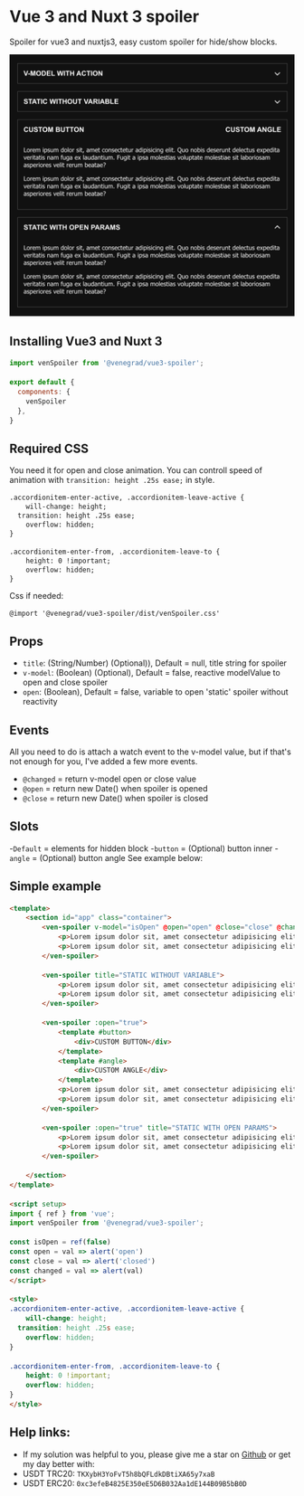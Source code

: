 # Vue 3 and Nuxt 3 spoiler

Spoiler for vue3 and nuxtjs3, easy custom spoiler for hide/show blocks.

![Vue 3 spoiler](example2.png)

## Installing Vue3 and Nuxt 3
```js
import venSpoiler from '@venegrad/vue3-spoiler';

export default {
  components: {
    venSpoiler
  },
}
```



## Required CSS

You need it for open and close animation. You can controll speed of animation with `transition: height .25s ease;` in style.
```
.accordionitem-enter-active, .accordionitem-leave-active {
	will-change: height;
  transition: height .25s ease;
	overflow: hidden;
}

.accordionitem-enter-from, .accordionitem-leave-to {
	height: 0 !important;
	overflow: hidden;
}
```


Css if needed: 
```
@import '@venegrad/vue3-spoiler/dist/venSpoiler.css'
```

## Props

- `title`: (String/Number) (Optional)), Default = null, title string for spoiler
- `v-model`: (Boolean) (Optional), Default = false, reactive modelValue to open and close spoiler
- `open`: (Boolean), Default = false, variable to open 'static' spoiler without reactivity

## Events
All you need to do is attach a watch event to the v-model value, but if that's not enough for you, I've added a few more events.

- `@changed` =  return v-model open or close value
- `@open` =  return new Date() when spoiler is opened
- `@close` =  return new Date() when spoiler is closed

## Slots
-`Default` = elements for hidden block
-`button` = (Optional) button inner 
-`angle` = (Optional) button angle 
See example below:

## Simple example
```html
<template>
	<section id="app" class="container">
		<ven-spoiler v-model="isOpen" @open="open" @close="close" @changed="changed" title="V-MODEL WITH ACTION">
			<p>Lorem ipsum dolor sit, amet consectetur adipisicing elit. Quo nobis deserunt delectus expedita veritatis nam fuga ex laudantium. Fugit a ipsa molestias voluptate molestiae sit laboriosam asperiores velit rerum beatae?</p>
			<p>Lorem ipsum dolor sit, amet consectetur adipisicing elit. Quo nobis deserunt delectus expedita veritatis nam fuga ex laudantium. Fugit a ipsa molestias voluptate molestiae sit laboriosam asperiores velit rerum beatae?</p>
		</ven-spoiler>

		<ven-spoiler title="STATIC WITHOUT VARIABLE">
			<p>Lorem ipsum dolor sit, amet consectetur adipisicing elit. Quo nobis deserunt delectus expedita veritatis nam fuga ex laudantium. Fugit a ipsa molestias voluptate molestiae sit laboriosam asperiores velit rerum beatae?</p>
			<p>Lorem ipsum dolor sit, amet consectetur adipisicing elit. Quo nobis deserunt delectus expedita veritatis nam fuga ex laudantium. Fugit a ipsa molestias voluptate molestiae sit laboriosam asperiores velit rerum beatae?</p>
		</ven-spoiler>

		<ven-spoiler :open="true">
			<template #button>
				<div>CUSTOM BUTTON</div>
			</template>
			<template #angle>
				<div>CUSTOM ANGLE</div>
			</template>
			<p>Lorem ipsum dolor sit, amet consectetur adipisicing elit. Quo nobis deserunt delectus expedita veritatis nam fuga ex laudantium. Fugit a ipsa molestias voluptate molestiae sit laboriosam asperiores velit rerum beatae?</p>
			<p>Lorem ipsum dolor sit, amet consectetur adipisicing elit. Quo nobis deserunt delectus expedita veritatis nam fuga ex laudantium. Fugit a ipsa molestias voluptate molestiae sit laboriosam asperiores velit rerum beatae?</p>
		</ven-spoiler>

		<ven-spoiler :open="true" title="STATIC WITH OPEN PARAMS">
			<p>Lorem ipsum dolor sit, amet consectetur adipisicing elit. Quo nobis deserunt delectus expedita veritatis nam fuga ex laudantium. Fugit a ipsa molestias voluptate molestiae sit laboriosam asperiores velit rerum beatae?</p>
			<p>Lorem ipsum dolor sit, amet consectetur adipisicing elit. Quo nobis deserunt delectus expedita veritatis nam fuga ex laudantium. Fugit a ipsa molestias voluptate molestiae sit laboriosam asperiores velit rerum beatae?</p>
		</ven-spoiler>

	</section>
</template>

<script setup>
import { ref } from 'vue';
import venSpoiler from '@venegrad/vue3-spoiler';

const isOpen = ref(false)
const open = val => alert('open')
const close = val => alert('closed')
const changed = val => alert(val)
</script>

<style>
.accordionitem-enter-active, .accordionitem-leave-active {
	will-change: height;
  transition: height .25s ease;
	overflow: hidden;
}

.accordionitem-enter-from, .accordionitem-leave-to {
	height: 0 !important;
	overflow: hidden;
}
</style>

```

## Help links: 
- If my solution was helpful to you, please give me a star on [Github](https://github.com/Venegrad/vue3-spoiler) or get my day better with: 
- USDT TRC20: `TKXybH3YoFvT5h8bQFLdkDBtiXA65y7xaB`
- USDT ERC20: `0xc3efeB4825E350eE5D6B032Aa1dE144B09B5bB0D`
